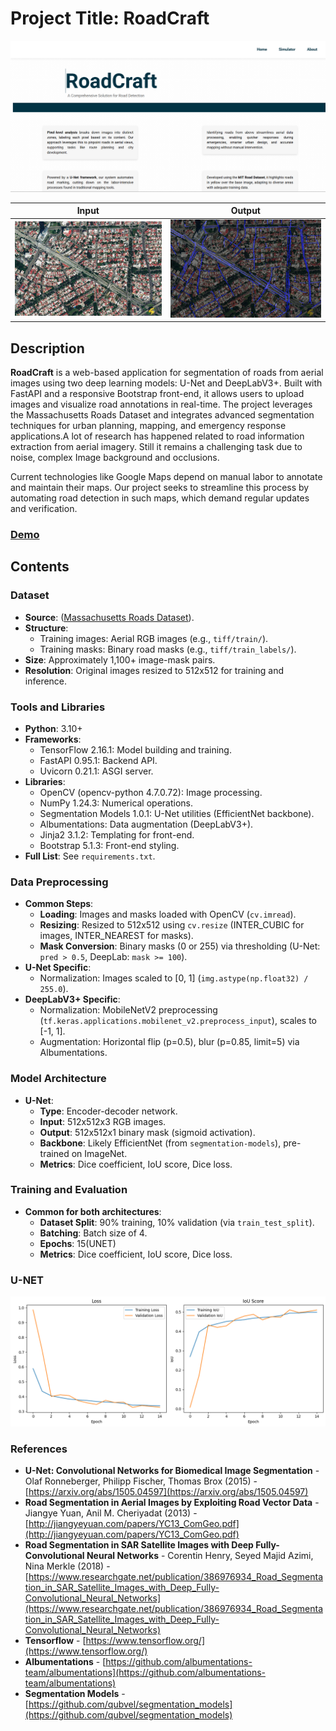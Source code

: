 # Project Title: RoadCraft
![Front-End Screenshot](static/Images/frontendss.png)  

Input                      |  Output
:-------------------------:|:-------------------------:
![](static/Images/input.png)    |  ![](static/Images/output.png) 


## Description
**RoadCraft** is a web-based application for segmentation of roads from aerial images using two deep learning models: U-Net and DeepLabV3+. Built with FastAPI and a responsive Bootstrap front-end, it allows users to upload images and visualize road annotations in real-time. The project leverages the Massachusetts Roads Dataset and integrates advanced segmentation techniques for urban planning, mapping, and emergency response applications.A lot of research has happened related to road information extraction from aerial imagery. Still it remains a challenging task due to noise, complex Image background and occlusions.

Current technologies like Google Maps depend on manual labor to annotate and maintain their maps. Our project seeks to streamline this process by automating road detection in such maps, which demand regular updates and verification.

### [Demo](static/demo2.gif)

## Contents

### Dataset
- **Source**: ([Massachusetts Roads Dataset](https://www.kaggle.com/datasets/insaff/massachusetts-roads-dataset)).
- **Structure**: 
  - Training images: Aerial RGB images (e.g., `tiff/train/`).
  - Training masks: Binary road masks (e.g., `tiff/train_labels/`).
- **Size**: Approximately 1,100+ image-mask pairs.
- **Resolution**: Original images resized to 512x512 for training and inference.

### Tools and Libraries
- **Python**: 3.10+
- **Frameworks**:
  - TensorFlow 2.16.1: Model building and training.
  - FastAPI 0.95.1: Backend API.
  - Uvicorn 0.21.1: ASGI server.
- **Libraries**:
  - OpenCV (opencv-python 4.7.0.72): Image processing.
  - NumPy 1.24.3: Numerical operations.
  - Segmentation Models 1.0.1: U-Net utilities (EfficientNet backbone).
  - Albumentations: Data augmentation (DeepLabV3+).
  - Jinja2 3.1.2: Templating for front-end.
  - Bootstrap 5.1.3: Front-end styling.
- **Full List**: See `requirements.txt`.

### Data Preprocessing
- **Common Steps**:
  - **Loading**: Images and masks loaded with OpenCV (`cv.imread`).
  - **Resizing**: Resized to 512x512 using `cv.resize` (INTER_CUBIC for images, INTER_NEAREST for masks).
  - **Mask Conversion**: Binary masks (0 or 255) via thresholding (U-Net: `pred > 0.5`, DeepLab: `mask >= 100`).
- **U-Net Specific**:
  - Normalization: Images scaled to [0, 1] (`img.astype(np.float32) / 255.0`).
- **DeepLabV3+ Specific**:
  - Normalization: MobileNetV2 preprocessing (`tf.keras.applications.mobilenet_v2.preprocess_input`), scales to [-1, 1].
  - Augmentation: Horizontal flip (p=0.5), blur (p=0.85, limit=5) via Albumentations.

### Model Architecture
- **U-Net**:
  - **Type**: Encoder-decoder network.
  - **Input**: 512x512x3 RGB images.
  - **Output**: 512x512x1 binary mask (sigmoid activation).
  - **Backbone**: Likely EfficientNet (from `segmentation-models`), pre-trained on ImageNet.
  - **Metrics**: Dice coefficient, IoU score, Dice loss.

### Training and Evaluation
- **Common for both architectures**:
  - **Dataset Split**: 90% training, 10% validation (via `train_test_split`).
  - **Batching**: Batch size of 4.
  - **Epochs**: 15(UNET)
  - **Metrics**: Dice coefficient, IoU score, Dice loss.

### U-NET                      
  ![Loss-plot](static/Images/UNET_loss.png)
  
### References
* **U-Net: Convolutional Networks for Biomedical Image Segmentation** - Olaf Ronneberger, Philipp Fischer, Thomas Brox (2015) - [https://arxiv.org/abs/1505.04597](https://arxiv.org/abs/1505.04597)
* **Road Segmentation in Aerial Images by Exploiting Road Vector Data** - Jiangye Yuan, Anil M. Cheriyadat (2013) - [http://jiangyeyuan.com/papers/YC13_ComGeo.pdf](http://jiangyeyuan.com/papers/YC13_ComGeo.pdf)
* **Road Segmentation in SAR Satellite Images with Deep Fully-Convolutional Neural Networks** - Corentin Henry, Seyed Majid Azimi, Nina Merkle (2018) - [https://www.researchgate.net/publication/386976934_Road_Segmentation_in_SAR_Satellite_Images_with_Deep_Fully-Convolutional_Neural_Networks](https://www.researchgate.net/publication/386976934_Road_Segmentation_in_SAR_Satellite_Images_with_Deep_Fully-Convolutional_Neural_Networks)
* **Tensorflow** - [https://www.tensorflow.org/](https://www.tensorflow.org/)
* **Albumentations** - [https://github.com/albumentations-team/albumentations](https://github.com/albumentations-team/albumentations)
* **Segmentation Models** - [https://github.com/qubvel/segmentation_models](https://github.com/qubvel/segmentation_models)
